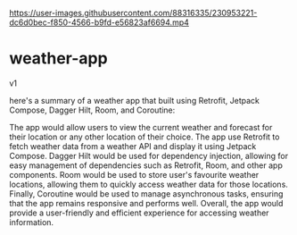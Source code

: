 

https://user-images.githubusercontent.com/88316335/230953221-dc6d0bec-f850-4566-b9fd-e56823af6694.mp4

# weather-app
v1 

 here's a summary of a weather app that  built using Retrofit, Jetpack Compose, Dagger Hilt, Room, and Coroutine:

The app would allow users to view the current weather and forecast for their location or any other location of their choice.
The app  use Retrofit to fetch weather data from a weather API and display it using Jetpack Compose. Dagger Hilt would be used for dependency injection, 
allowing for easy management of dependencies such as Retrofit, Room, and other app components. Room would be used to store user's favourite weather locations,
allowing them to quickly access weather data for those locations. Finally, Coroutine would be used to manage asynchronous tasks, 
ensuring that the app remains responsive and performs well. Overall, the app would provide a user-friendly and efficient experience for accessing weather information.
